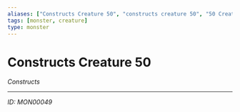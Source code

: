 ```yaml
---
aliases: ["Constructs Creature 50", "constructs creature 50", "50 Creature Constructs"]
tags: [monster, creature]
type: monster
---
```


# Constructs Creature 50

*Constructs*

---
*ID: MON00049*